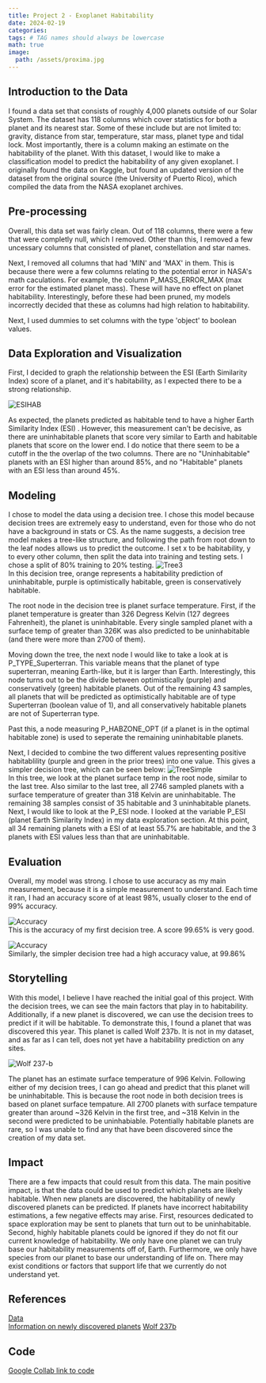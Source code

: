```yaml
---
title: Project 2 - Exoplanet Habitability
date: 2024-02-19
categories: 
tags: # TAG names should always be lowercase
math: true
image:
  path: /assets/proxima.jpg
---
```


## Introduction to the Data
I found a data set that consists of roughly 4,000 planets outside of our Solar System. The dataset has 118 columns which cover statistics for both a planet and its nearest star. Some of these include but are not limited to: gravity, distance from star, temperature, star mass, planet type and tidal lock. Most importantly, there is a column making an estimate on the habitability of the planet. With this dataset, I would like to make a classification model to predict the habitability of any given exoplanet. I originally found the data on Kaggle, but found an updated version of the dataset from the original source (the University of Puerto Rico), which compiled the data from the NASA exoplanet archives.

## Pre-processing
Overall, this data set was fairly clean. Out of 118 columns, there were a few that were completly null, which I removed. Other than this, I removed a few uncessary columns that consisted of planet, constellation and star names. 

Next, I removed all columns that had 'MIN' and 'MAX' in them. This is because there were a few columns relating to the potential error in NASA's math caculations. For example, the column P_MASS_ERROR_MAX (max error for the estimated planet mass). These will have no effect on planet habitability. Interestingly, before these had been pruned, my models incorrectly decided that these as columns had high relation to habitability. 

Next, I used dummies to set columns with the type 'object' to boolean values. 
## Data Exploration and Visualization 
First, I decided to graph the relationship between the ESI (Earth Similarity Index) score of a planet, and it's habitability, as I expected there to be a strong relationship.

![ESIHAB](assets/ESIHAB2.png)

As expected, the planets predicted as habitable tend to have a higher Earth Similarity Index (ESI) . However, this measurement can't be decisive, as there are uninhabitable planets that score very similar to Earth and habitable planets that score on the lower end. I do notice that there seem to be a cutoff in the the overlap of the two columns. There are no "Uninhabitable" planets with an ESI higher than around 85%, and no "Habitable" planets with an ESI less than around 45%. 

## Modeling
I chose to model the data using a decision tree. I chose this model because decision trees are extremely easy to understand, even for those who do not have a background in stats or CS. As the name suggests, a decision tree model makes a tree-like structure, and following the path from root down to the leaf nodes allows us to predict the outcome. I set x to be habitability, y to every other column, then split the data into training and testing sets. I chose a split of 80% training to 20% testing. 
![Tree3](assets/df4.png)  
In this decision tree, orange represents a habitability prediction of uninhabitable, purple is optimistically habitable, green is conservatively habitable. 

The root node in the decision tree is planet surface temperature. First, if the planet temperature is greater than 326 Degress Kelvin (127 degrees Fahrenheit), the planet is uninhabitable. Every single sampled planet with a surface temp of greater than 326K was also predicted to be uninhabitable (and there were more than 2700 of them). 

Moving down the tree, the next node I would like to take a look at is P_TYPE_Superterran. This variable means that the planet of type superterran, meaning Earth-like, but it is larger than Earth. Interestingly, this node turns out to be the divide between optimistically (purple) and conservatively (green) habitable planets. Out of the remaining 43 samples, all planets that will be predicted as optimistically habitable are of type Superterran (boolean value of 1), and all conservatively habitable planets are not of Superterran type. 

Past this, a node measuring P_HABZONE_OPT (if a planet is in the optimal habitable zone) is used to seperate the remaining uninhabitable planets.

Next, I decided to combine the two different values representing positive habitablility (purple and green in the prior trees) into one value. This gives a simpler decision tree, which can be seen below:
![TreeSimple](assets/dtsimple.png)  
In this tree, we look at the planet surface temp in the root node, similar to the last tree. Also similar to the last tree, all 2746 sampled planets with a surface temperature of greater than 318 Kelvin are uninhabitable. The remaining 38 samples consist of 35 habitable and 3 uninhabitable planets. Next, I would like to look at the P_ESI node. I looked at the variable P_ESI (planet Earth Similarity Index) in my data exploration section. At this point, all 34 remaining planets with a ESI of at least 55.7% are habitable, and the 3 planets with ESI values less than that are uninhabitable.

## Evaluation
Overall, my model was strong. I chose to use accuracy as my main measurement, because it is a simple measurement to understand. Each time it ran, I had an accuracy score of at least 98%, usually closer to the end of 99% accuracy.

![Accuracy](assets/accuracy.png)  
This is the accuracy of my first decision tree. A score 99.65% is very good.

![Accuracy](assets/accuracysimple.png)  
Similarly, the simpler decision tree had a high accuracy value, at 99.86%

## Storytelling
With this model, I believe I have reached the initial goal of this project. With the decision trees, we can see the main factors that play in to habitability. Additionally, if a new planet is discovered, we can use the decision trees to predict if it will be habitable. To demonstrate this, I found a planet that was discovered this year. This planet is called Wolf 237b. It is not in my dataset, and as far as I can tell, does not yet have a habitability prediction on any sites. 

![Wolf 237-b](assets/wolf.PNG) 

The planet has an estimate surface temperature of 996 Kelvin. Following either of my decision trees, I can go ahead and predict that this planet will be uninhabitable. This is because the root node in both decision trees is based on planet surface tempature. All 2700 planets with surface tempature greater than around ~326  Kelvin in the first tree, and ~318 Kelvin in the second were predicted to be uninhabiable. Potentially habitable planets are rare, so I was unable to find any that have been discovered since the creation of my data set.

## Impact
There are a few impacts that could result from this data. The main positive impact, is that the data could be used to predict which planets are likely habitable. When new planets are discovered, the habitability of newly discovered planets can be predicted. If planets  have incorrect habitability estimations, a few negative effects may arise. First, resources dedicated to space exploration may be sent to planets that turn out to be uninhabitable. Second, highly habitable planets could be ignored if they do not fit our current knowledge of habitability. We only have one planet we can truly base our habitability measurements off of, Earth. Furthermore, we only have species from our planet to base our understanding of life on. There may exist conditions or factors that support life that we currently do not understand yet.  

## References
[Data](https://phl.upr.edu/hwc/data)  
[Information on newly discovered planets](https://exoplanet.eu/home/)
[Wolf 237b](https://www.stellarcatalog.com/exoplanet.php?planetID=101446)

## Code
[Google Collab link to code](https://colab.research.google.com/drive/1LNTNz-PfY7e0ysuAIo4RyF1klmu0pbuf?usp=sharing)
